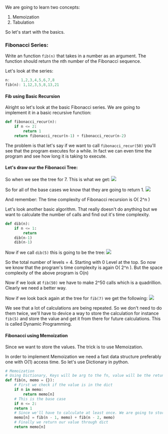 We are going to learn two concepts:
1. Memoization
2. Tabulation

So let's start with the basics.
### Fibonacci Series:
Write an function `fib(n)` that takes in a number as an argument. The function should return the nth number of the Fibonacci sequence.

Let's look at the series:
```dart
n:     1,2,3,4,5,6,7,8
fib(n): 1,12,3,5,8,13,21 
```

#### Fib using Basic Recursion
Alright so let's look at the basic Fibonacci series. We are going to implement it in a basic recursive function:
```python
def fibonacci_recur(n):
	if n <= 2:
		return 1
	return fibonacci_recur(n-1) + fibonacci_recur(n-2)
```

The problem is that let's say if we want to call `fibonacci_recur(50)` you'll see that the program executes for a while. In fact we can even time the program and see how long it is taking to execute.

#### Let's draw our the Fibonacci Tree:

So when we see the tree for 7. This is what we get:
<img src = "https://i.postimg.cc/0Q4tvxfD/Screenshot-2024-07-06-at-3-45-09-PM.png"/>

So for all of the base cases we know that they are going to return 1.
<img src = "https://i.postimg.cc/qgVjtLW7/Screenshot-2024-07-06-at-3-48-32-PM.png"/>

 And remember:
 The time complexity of Fibonacci recursion is O( 2^n )

Let's look another basic algorithm. That really doesn't do anything but we want to calculate the number of calls and find out it's time complexity.
```python
def dib(n):
	if n <= 1:
		return
	dib(n-1)
	dib(n-1)
```

Now if we call `dib(5)` this is going to be the tree:
<img src = "https://i.postimg.cc/Dz8jM8Qn/Screenshot-2024-07-06-at-4-19-16-PM.png"/>

So the total number of levels = 4. Starting with 0 Level at the top. So now we know that the program's time complexity is again O( 2^n ).
But the space complexity of the above program is O(n)

Now if we look at `fib(50)` we have to make 2^50 calls which is a quadrillion. Clearly we need a better way. 

Now if we look back again at the tree for `fib(7)` we get the following:
<img src = "https://i.postimg.cc/KY6NpQvD/Screenshot-2024-07-06-at-4-33-20-PM.png"/>

We see that a lot of calculations are being repeated. So we don't need to do them twice, we'll have to device a way to store the calculation for instance `fib(5)` and store the value and get it from there for future calculations. This is called Dynamic Programming.

#### Fibonacci using Memoization
Since we want to store the values. The trick is to use Memoization. 

In order to implement Memoization we need a fast data structure preferably one with O(1) access time. So let's use Dictionary in python.

```python
# Memoization
# Using Dictionary, Keys will be arg to the fn, value will be the retun value
def fib(n, memo = {}):
	# First we check if the value is in the dict
	if n in memo:
		return memo[n]
	# This is the base case
	if n <= 2:
	return 1
	# Since we'll have to calculate at least once. We are going to store the value in our dict
	memo[n] = fib(n - 1, memo) + fib(n - 2, memo)
	# Finally we return our value through dict
	return memo[n]
```

